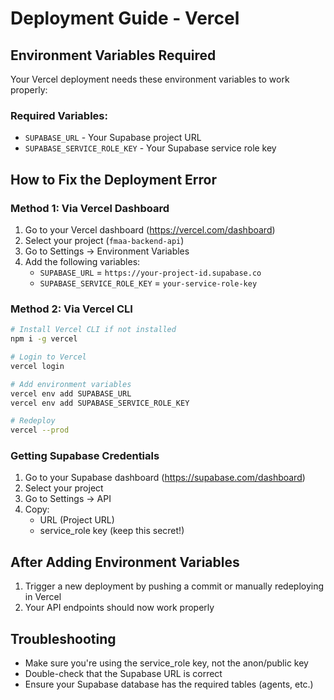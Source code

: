 # Deployment Guide - Vercel

## Environment Variables Required

Your Vercel deployment needs these environment variables to work properly:

### Required Variables:
- `SUPABASE_URL` - Your Supabase project URL
- `SUPABASE_SERVICE_ROLE_KEY` - Your Supabase service role key

## How to Fix the Deployment Error

### Method 1: Via Vercel Dashboard
1. Go to your Vercel dashboard (https://vercel.com/dashboard)
2. Select your project (`fmaa-backend-api`)
3. Go to Settings → Environment Variables
4. Add the following variables:
   - `SUPABASE_URL` = `https://your-project-id.supabase.co`
   - `SUPABASE_SERVICE_ROLE_KEY` = `your-service-role-key`

### Method 2: Via Vercel CLI
```bash
# Install Vercel CLI if not installed
npm i -g vercel

# Login to Vercel
vercel login

# Add environment variables
vercel env add SUPABASE_URL
vercel env add SUPABASE_SERVICE_ROLE_KEY

# Redeploy
vercel --prod
```

### Getting Supabase Credentials
1. Go to your Supabase dashboard (https://supabase.com/dashboard)
2. Select your project
3. Go to Settings → API
4. Copy:
   - URL (Project URL)
   - service_role key (keep this secret!)

## After Adding Environment Variables
1. Trigger a new deployment by pushing a commit or manually redeploying in Vercel
2. Your API endpoints should now work properly

## Troubleshooting
- Make sure you're using the service_role key, not the anon/public key
- Double-check that the Supabase URL is correct
- Ensure your Supabase database has the required tables (agents, etc.)